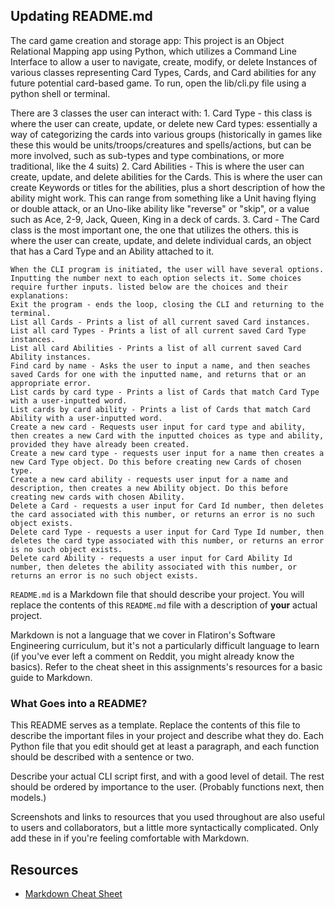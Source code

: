 ## Updating README.md

The card game creation and storage app:
This project is an Object Relational Mapping app using Python, which utilizes a Command Line Interface to allow a user to navigate, create, modify, or delete Instances of various classes representing Card Types, Cards, and Card abilities for any future potential card-based game. To run, open the lib/cli.py file using a python shell or terminal.

There are 3 classes the user can interact with:
    1. Card Type - this class is where the user can create, update, or delete new Card types: essentially a way of categorizing the cards into various groups (historically in games like these this would be units/troops/creatures and spells/actions, but can be more involved, such as sub-types and type combinations, or more traditional, like the 4 suits)
    2. Card Abilities - This is where the user can create, update, and delete abilities for the Cards. This is where the user can create Keywords or titles for the abilities, plus a short description of how the ability might work. This can range from something like a Unit having flying or double attack, or an Uno-like ability like "reverse" or "skip", or a value such as Ace, 2-9, Jack, Queen, King in a deck of cards.
    3. Card - The Card class is the most important one, the one that utilizes the others. this is where the user can create, update, and delete individual cards, an object that has a Card Type and an Ability attached to it.

    When the CLI program is initiated, the user will have several options. Inputting the number next to each option selects it. Some choices require further inputs. listed below are the choices and their explanations:
    Exit the program - ends the loop, closing the CLI and returning to the terminal.
    List all Cards - Prints a list of all current saved Card instances.
    List all card Types - Prints a list of all current saved Card Type instances.
    List all card Abilities - Prints a list of all current saved Card Ability instances.
    Find card by name - Asks the user to input a name, and then seaches saved Cards for one with the inputted name, and returns that or an appropriate error.
    List cards by card type - Prints a list of Cards that match Card Type with a user-inputted word.
    List cards by card ability - Prints a list of Cards that match Card Ability with a user-inputted word.
    Create a new card - Requests user input for card type and ability, then creates a new Card with the inputted choices as type and ability, provided they have already been created.
    Create a new card type - requests user input for a name then creates a new Card Type object. Do this before creating new Cards of chosen type.
    Create a new card ability - requests user input for a name and description, then creates a new Ability object. Do this before creating new cards with chosen Ability.
    Delete a Card - requests a user input for Card Id number, then deletes the card associated with this number, or returns an error is no such object exists.
    Delete card Type - requests a user input for Card Type Id number, then deletes the card type associated with this number, or returns an error is no such object exists.
    Delete card Ability - requests a user input for Card Ability Id number, then deletes the ability associated with this number, or returns an error is no such object exists.



`README.md` is a Markdown file that should describe your project. You will
replace the contents of this `README.md` file with a description of **your**
actual project.

Markdown is not a language that we cover in Flatiron's Software Engineering
curriculum, but it's not a particularly difficult language to learn (if you've
ever left a comment on Reddit, you might already know the basics). Refer to the
cheat sheet in this assignments's resources for a basic guide to Markdown.

### What Goes into a README?

This README serves as a template. Replace the contents of this file to describe
the important files in your project and describe what they do. Each Python file
that you edit should get at least a paragraph, and each function should be
described with a sentence or two.

Describe your actual CLI script first, and with a good level of detail. The rest
should be ordered by importance to the user. (Probably functions next, then
models.)

Screenshots and links to resources that you used throughout are also useful to
users and collaborators, but a little more syntactically complicated. Only add
these in if you're feeling comfortable with Markdown.

## Resources

- [Markdown Cheat Sheet](https://www.markdownguide.org/cheat-sheet/)